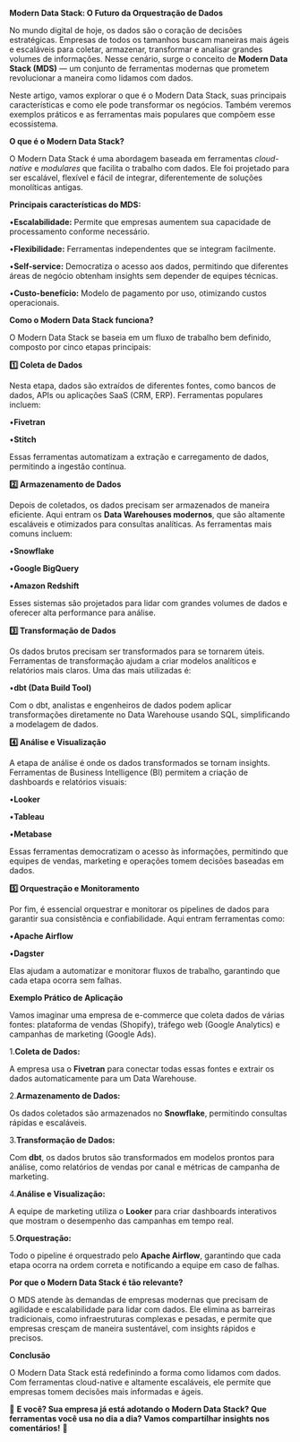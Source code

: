 **Modern Data Stack: O Futuro da Orquestração de Dados**

No mundo digital de hoje, os dados são o coração de decisões estratégicas. Empresas de todos os tamanhos buscam maneiras mais ágeis e escaláveis para coletar, armazenar, transformar e analisar grandes volumes de informações. Nesse cenário, surge o conceito de **Modern Data Stack (MDS)** — um conjunto de ferramentas modernas que prometem revolucionar a maneira como lidamos com dados.

Neste artigo, vamos explorar o que é o Modern Data Stack, suas principais características e como ele pode transformar os negócios. Também veremos exemplos práticos e as ferramentas mais populares que compõem esse ecossistema.

**O que é o Modern Data Stack?**

O Modern Data Stack é uma abordagem baseada em ferramentas _cloud-native_ e _modulares_ que facilita o trabalho com dados. Ele foi projetado para ser escalável, flexível e fácil de integrar, diferentemente de soluções monolíticas antigas.

**Principais características do MDS:**

•**Escalabilidade:** Permite que empresas aumentem sua capacidade de processamento conforme necessário.

•**Flexibilidade:** Ferramentas independentes que se integram facilmente.

•**Self-service:** Democratiza o acesso aos dados, permitindo que diferentes áreas de negócio obtenham insights sem depender de equipes técnicas.

•**Custo-benefício:** Modelo de pagamento por uso, otimizando custos operacionais.

**Como o Modern Data Stack funciona?**

O Modern Data Stack se baseia em um fluxo de trabalho bem definido, composto por cinco etapas principais:

**1️⃣ Coleta de Dados**

Nesta etapa, dados são extraídos de diferentes fontes, como bancos de dados, APIs ou aplicações SaaS (CRM, ERP). Ferramentas populares incluem:

•**Fivetran**

•**Stitch**

Essas ferramentas automatizam a extração e carregamento de dados, permitindo a ingestão contínua.

**2️⃣ Armazenamento de Dados**

Depois de coletados, os dados precisam ser armazenados de maneira eficiente. Aqui entram os **Data Warehouses modernos**, que são altamente escaláveis e otimizados para consultas analíticas. As ferramentas mais comuns incluem:

•**Snowflake**

•**Google BigQuery**

•**Amazon Redshift**

Esses sistemas são projetados para lidar com grandes volumes de dados e oferecer alta performance para análise.

**3️⃣ Transformação de Dados**

Os dados brutos precisam ser transformados para se tornarem úteis. Ferramentas de transformação ajudam a criar modelos analíticos e relatórios mais claros. Uma das mais utilizadas é:

•**dbt (Data Build Tool)**

Com o dbt, analistas e engenheiros de dados podem aplicar transformações diretamente no Data Warehouse usando SQL, simplificando a modelagem de dados.

**4️⃣ Análise e Visualização**

A etapa de análise é onde os dados transformados se tornam insights. Ferramentas de Business Intelligence (BI) permitem a criação de dashboards e relatórios visuais:

•**Looker**

•**Tableau**

•**Metabase**

Essas ferramentas democratizam o acesso às informações, permitindo que equipes de vendas, marketing e operações tomem decisões baseadas em dados.

**5️⃣ Orquestração e Monitoramento**

Por fim, é essencial orquestrar e monitorar os pipelines de dados para garantir sua consistência e confiabilidade. Aqui entram ferramentas como:

•**Apache Airflow**

•**Dagster**

Elas ajudam a automatizar e monitorar fluxos de trabalho, garantindo que cada etapa ocorra sem falhas.

**Exemplo Prático de Aplicação**

Vamos imaginar uma empresa de e-commerce que coleta dados de várias fontes: plataforma de vendas (Shopify), tráfego web (Google Analytics) e campanhas de marketing (Google Ads).

1.**Coleta de Dados:**

A empresa usa o **Fivetran** para conectar todas essas fontes e extrair os dados automaticamente para um Data Warehouse.

2.**Armazenamento de Dados:**

Os dados coletados são armazenados no **Snowflake**, permitindo consultas rápidas e escaláveis.

3.**Transformação de Dados:**

Com **dbt**, os dados brutos são transformados em modelos prontos para análise, como relatórios de vendas por canal e métricas de campanha de marketing.

4.**Análise e Visualização:**

A equipe de marketing utiliza o **Looker** para criar dashboards interativos que mostram o desempenho das campanhas em tempo real.

5.**Orquestração:**

Todo o pipeline é orquestrado pelo **Apache Airflow**, garantindo que cada etapa ocorra na ordem correta e notificando a equipe em caso de falhas.

**Por que o Modern Data Stack é tão relevante?**

O MDS atende às demandas de empresas modernas que precisam de agilidade e escalabilidade para lidar com dados. Ele elimina as barreiras tradicionais, como infraestruturas complexas e pesadas, e permite que empresas cresçam de maneira sustentável, com insights rápidos e precisos.

**Conclusão**

O Modern Data Stack está redefinindo a forma como lidamos com dados. Com ferramentas cloud-native e altamente escaláveis, ele permite que empresas tomem decisões mais informadas e ágeis.

💬 **E você? Sua empresa já está adotando o Modern Data Stack? Que ferramentas você usa no dia a dia? Vamos compartilhar insights nos comentários!** 🚀

